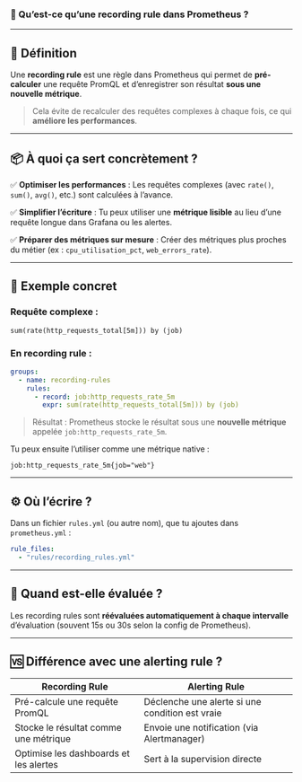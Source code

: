 ### 🎯 Qu’est-ce qu’une **recording rule** dans Prometheus ?

---

## 🧠 Définition

Une **recording rule** est une règle dans Prometheus qui permet de **pré-calculer** une requête PromQL et d’enregistrer son résultat **sous une nouvelle métrique**.

> Cela évite de recalculer des requêtes complexes à chaque fois, ce qui **améliore les performances**.

---

## 📦 À quoi ça sert concrètement ?

✅ **Optimiser les performances** :
Les requêtes complexes (avec `rate()`, `sum()`, `avg()`, etc.) sont calculées à l’avance.

✅ **Simplifier l’écriture** :
Tu peux utiliser une **métrique lisible** au lieu d’une requête longue dans Grafana ou les alertes.

✅ **Préparer des métriques sur mesure** :
Créer des métriques plus proches du métier (ex : `cpu_utilisation_pct`, `web_errors_rate`).

---

## 🧾 Exemple concret

### Requête complexe :

```promql
sum(rate(http_requests_total[5m])) by (job)
```

### En recording rule :

```yaml
groups:
  - name: recording-rules
    rules:
      - record: job:http_requests_rate_5m
        expr: sum(rate(http_requests_total[5m])) by (job)
```

> Résultat : Prometheus stocke le résultat sous une **nouvelle métrique** appelée `job:http_requests_rate_5m`.

Tu peux ensuite l’utiliser comme une métrique native :

```promql
job:http_requests_rate_5m{job="web"}
```

---

## ⚙️ Où l’écrire ?

Dans un fichier `rules.yml` (ou autre nom), que tu ajoutes dans `prometheus.yml` :

```yaml
rule_files:
  - "rules/recording_rules.yml"
```

---

## 🔁 Quand est-elle évaluée ?

Les recording rules sont **réévaluées automatiquement à chaque intervalle** d’évaluation (souvent 15s ou 30s selon la config de Prometheus).

---

## 🆚 Différence avec une alerting rule ?

| Recording Rule                         | Alerting Rule                                   |
| -------------------------------------- | ----------------------------------------------- |
| Pré-calcule une requête PromQL         | Déclenche une alerte si une condition est vraie |
| Stocke le résultat comme une métrique  | Envoie une notification (via Alertmanager)      |
| Optimise les dashboards et les alertes | Sert à la supervision directe                   |

